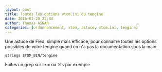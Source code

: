 ```yaml
---
layout: post
title: Toutes les options vtom.ini du tengine
date: 2016-02-20 22:44
author: Thomas ASNAR
categories: [ordonnancement, vtom, astuce, vtom.ini, tengine]
---
```


Une astuce de Fred, simple mais efficace, pour connaitre toutes les options possibles de votre tengine quand on n'a pas la documentation sous la main.

```
strings $TOM_BIN/tengine
```

Faites un grep sur le = ou %s par exemple


